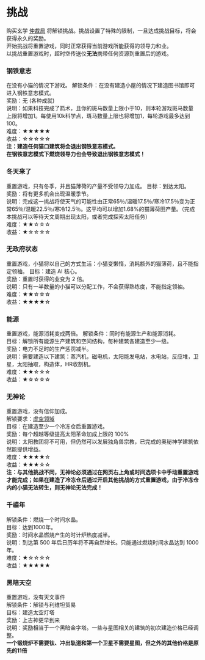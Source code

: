 # 挑战

   购买玄学 <a href="?file=001-猫咪百科/03-科学/02-玄学#仲裁局">仲裁局</a> 将解锁挑战。挑战设置了特殊的限制，一旦达成挑战目标，将会获得永久的奖励。  
   开始挑战将重置游戏，同时正常获得当前游戏所能获得的领导力和业。  
   以挑战重置游戏时，超时空传送仪**无法**携带任何资源到重置后的游戏。

### 钢铁意志

在没有小猫的情况下游戏。 
解锁条件：在没有建造小屋的情况下建造图书馆即可进入钢铁意志模式。  
奖励：无  (各种成就) <br>
说明：如果科技完成了箭术，且你的斑马数量上限小于10，则本轮游戏斑马数量上限将增加1。每使用10k科学点，斑马数量上限也将增加1，每轮游戏最多达到100。<br>
难度：★★★★★<br>
收益：☆☆☆☆☆<br>
**注：建造任何猫口建筑将会退出钢铁意志模式。<br>在钢铁意志模式下燃烧领导力也会导致退出钢铁意志模式！**

### 冬天来了

重置游戏，只有冬季，并且猫薄荷的产量不受领导力加成。
目标：到达太阳。  
奖励：将有更多机会出现温暖季节。  
说明：完成这一挑战将使天气的可能性由正常65％/温暖17.5％/寒冷17.5％变为正常65％/温暖22.5％/寒冷12.5％。这平均可以增加1.68%的猫薄荷田产量。（完成本挑战可以等待天文周期出现太阳，或者完成探索太阳任务）<br>
难度：★★☆☆☆<br>
收益：★☆☆☆☆<br>

### 无政府状态

重置游戏，小猫将以自己的方式生活：小猫变懒惰，消耗额外的猫薄荷，且不能指定领袖。 
目标：建造 AI 核心。  
奖励：重置时获得的业变为 2 倍。  
说明：只有一半数量的小猫可以分配工作，不会获得熟练度，不能指定领袖。<br>
难度：★★☆☆☆<br>
收益：★★★★☆<br>

### 能源

重置游戏，能源消耗变成两倍。
解锁条件：同时有能源生产和能源消耗。  
目标：解锁所有能源生产建筑和空间结构，每种建筑各建造至少一级。  
奖励：电力不足时的生产惩罚减半。  
说明：需要建造以下建筑：蒸汽机，磁电机，太阳能发电站，水电站，反应堆，卫星，太阳抽取，构造体，HR收割机。<br>
难度：★★☆☆☆<br>
收益：★☆☆☆☆<br>

### 无神论

重置游戏，没有信仰加成。  
解锁要求：<a href="?file=001-猫咪百科/03-科学/01-科学#虚空领域">虚空领域</a>   
目标：在建造至少一个冷冻仓后重置游戏。  
奖励：每个超越等级提高太阳革命加成上限的 100%  
说明：太阳教团将不可用，但仍然可以发展独角兽宗教，已完成的奥秘神学建筑依然能提供增益。<br>
难度：★★★★☆<br>
收益：★★★☆☆<br>
**注：与其他挑战不同，无神论必须通过在网页右上角或时间选项卡中手动重置游戏才能完成；如果在建造了冷冻仓后通过开启其他挑战的方式重置游戏，由于冷冻仓内的小猫无法转生，则无神论无法完成！**

### 千禧年

解锁条件：燃烧一个时间水晶。  
目标：达到1000年。  
奖励：时间水晶燃烧产生的时计炉热度减半。  
说明：到达第 500 年后日历年将不再自然增长。只能通过燃烧时间水晶达到 1000 年。<br>
难度：★☆☆☆☆<br>
收益：★★★★★<br> 

### 黑暗天空

重置游戏，没有天文事件<br>
解锁条件：解锁与利维坦贸易<br>
目标：建造太空灯塔<br>
奖励：上古神更早到来<br>
说明：奖励相当于一个黑暗金字塔。一些与星图相关的建筑的初次建造价格已经调整。<br>
**一个锻烧炉不需要钛、冲出轨道和第一个卫星不需要星图，但之外的其他价格是原先的11倍**
